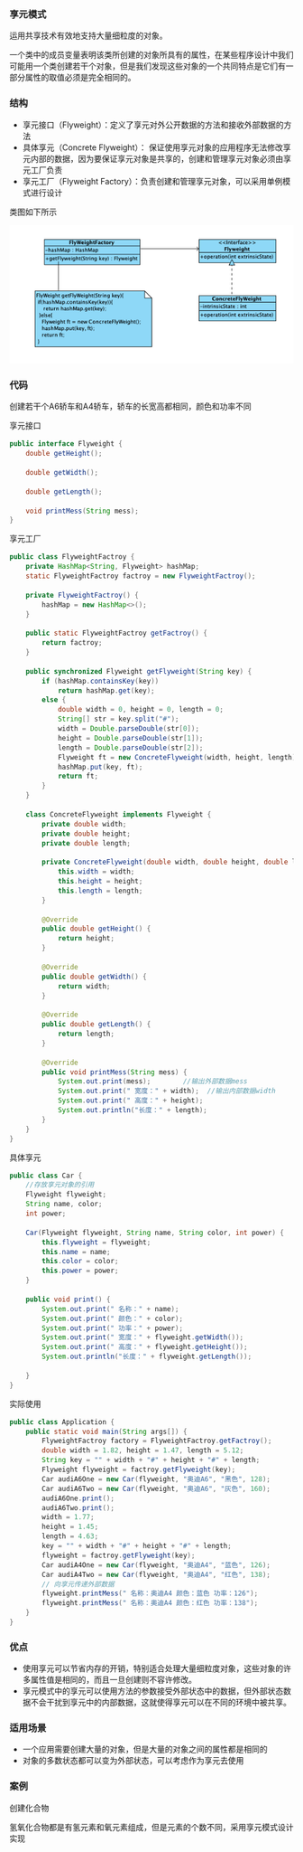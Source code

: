 ### 享元模式

运用共享技术有效地支持大量细粒度的对象。

一个类中的成员变量表明该类所创建的对象所具有的属性，在某些程序设计中我们可能用一个类创建若干个对象，但是我们发现这些对象的一个共同特点是它们有一部分属性的取值必须是完全相同的。


### 结构

- 享元接口（Flyweight）：定义了享元对外公开数据的方法和接收外部数据的方法
- 具体享元（Concrete Flyweight）： 保证使用享元对象的应用程序无法修改享元内部的数据，因为要保证享元对象是共享的，创建和管理享元对象必须由享元工厂负责
- 享元工厂（Flyweight Factory）：负责创建和管理享元对象，可以采用单例模式进行设计

类图如下所示

![](../../image/flyweight.png)

### 代码
创建若干个A6轿车和A4轿车，轿车的长宽高都相同，颜色和功率不同

享元接口
```java
public interface Flyweight {
    double getHeight();

    double getWidth();

    double getLength();

    void printMess(String mess);
}
```

享元工厂
```java
public class FlyweightFactroy {
    private HashMap<String, Flyweight> hashMap;
    static FlyweightFactroy factroy = new FlyweightFactroy();

    private FlyweightFactroy() {
        hashMap = new HashMap<>();
    }

    public static FlyweightFactroy getFactroy() {
        return factroy;
    }

    public synchronized Flyweight getFlyweight(String key) {
        if (hashMap.containsKey(key))
            return hashMap.get(key);
        else {
            double width = 0, height = 0, length = 0;
            String[] str = key.split("#");
            width = Double.parseDouble(str[0]);
            height = Double.parseDouble(str[1]);
            length = Double.parseDouble(str[2]);
            Flyweight ft = new ConcreteFlyweight(width, height, length);
            hashMap.put(key, ft);
            return ft;
        }
    }

    class ConcreteFlyweight implements Flyweight {
        private double width;
        private double height;
        private double length;

        private ConcreteFlyweight(double width, double height, double length) {
            this.width = width;
            this.height = height;
            this.length = length;
        }

        @Override
        public double getHeight() {
            return height;
        }

        @Override
        public double getWidth() {
            return width;
        }

        @Override
        public double getLength() {
            return length;
        }

        @Override
        public void printMess(String mess) {
            System.out.print(mess);        //输出外部数据mess
            System.out.print(" 宽度：" + width);  //输出内部数据width
            System.out.print(" 高度：" + height);
            System.out.println("长度：" + length);
        }
    }
}
```


具体享元

```java
public class Car {
    //存放享元对象的引用
    Flyweight flyweight;
    String name, color;
    int power;

    Car(Flyweight flyweight, String name, String color, int power) {
        this.flyweight = flyweight;
        this.name = name;
        this.color = color;
        this.power = power;
    }

    public void print() {
        System.out.print(" 名称：" + name);
        System.out.print(" 颜色：" + color);
        System.out.print(" 功率：" + power);
        System.out.print(" 宽度：" + flyweight.getWidth());
        System.out.print(" 高度：" + flyweight.getHeight());
        System.out.println("长度：" + flyweight.getLength());

    }
}
```

实际使用
```java
public class Application {
    public static void main(String args[]) {
        FlyweightFactroy factory = FlyweightFactroy.getFactroy();
        double width = 1.82, height = 1.47, length = 5.12;
        String key = "" + width + "#" + height + "#" + length;
        Flyweight flyweight = factroy.getFlyweight(key);
        Car audiA6One = new Car(flyweight, "奥迪A6", "黑色", 128);
        Car audiA6Two = new Car(flyweight, "奥迪A6", "灰色", 160);
        audiA6One.print();
        audiA6Two.print();
        width = 1.77;
        height = 1.45;
        length = 4.63;
        key = "" + width + "#" + height + "#" + length;
        flyweight = factroy.getFlyweight(key);
        Car audiA4One = new Car(flyweight, "奥迪A4", "蓝色", 126);
        Car audiA4Two = new Car(flyweight, "奥迪A4", "红色", 138);
        // 向享元传递外部数据
        flyweight.printMess(" 名称：奥迪A4 颜色：蓝色 功率：126");
        flyweight.printMess(" 名称：奥迪A4 颜色：红色 功率：138");
    }
}
```

### 优点

- 使用享元可以节省内存的开销，特别适合处理大量细粒度对象，这些对象的许多属性值是相同的，而且一旦创建则不容许修改。
- 享元模式中的享元可以使用方法的参数接受外部状态中的数据，但外部状态数据不会干扰到享元中的内部数据，这就使得享元可以在不同的环境中被共享。


### 适用场景
- 一个应用需要创建大量的对象，但是大量的对象之间的属性都是相同的
- 对象的多数状态都可以变为外部状态，可以考虑作为享元去使用

### 案例

创建化合物

氢氧化合物都是有氢元素和氧元素组成，但是元素的个数不同，采用享元模式设计实现